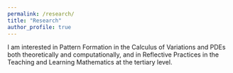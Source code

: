 ```yaml
---
permalink: /research/
title: "Research"
author_profile: true
---
```


I am interested in Pattern Formation in the Calculus of Variations and PDEs both theoretically and computationally, and in Reflective Practices in the Teaching and Learning Mathematics at the tertiary level.
